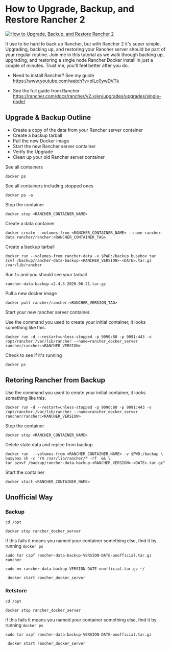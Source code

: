 # How to Upgrade, Backup, and Restore Rancher 2

[![How to Upgrade, Backup, and Restore Rancher 2](http://img.youtube.com/vi/YWqBxCIfxw4/0.jpg)](https://www.youtube.com/watch?v=YWqBxCIfxw4 "How to Upgrade, Backup, and Restore Rancher 2")


It use to be hard to back up Rancher, but with Rancher 2 it's super simple.  Upgrading, backing up, and restoring your Rancher server should be part of your regular routine.  Join me in this tutorial as we walk through backing up, upgrading, and restoring a single node Rancher Docker install in just a couple of minutes.  Trust me, you'll feel better after you do.


* Need to install Rancher?  See my guide https://www.youtube.com/watch?v=oILc0ywDVTk

* See the full guide from Rancher https://rancher.com/docs/rancher/v2.x/en/upgrades/upgrades/single-node/

## Upgrade & Backup Outline

* Create a copy of the data from your Rancher server container
* Create a backup tarball
* Pull the new Docker image
* Start the new Rancher server container
* Verify the Upgrade
* Clean up your old Rancher server container


See all containers

`docker ps`


See all containers including stopped ones

`docker ps -a`


Stop the container

```
docker stop <RANCHER_CONTAINER_NAME>
```

Create a data container

```
docker create --volumes-from <RANCHER_CONTAINER_NAME> --name rancher-data rancher/rancher:<RANCHER_CONTAINER_TAG>
```

Create a backup tarball

```
docker run --volumes-from rancher-data -v $PWD:/backup busybox tar zcvf /backup/rancher-data-backup-<RANCHER_VERSION>-<DATE>.tar.gz /var/lib/rancher
```

Run `ls` and you should see your tarball

```
rancher-data-backup-v2.4.3-2020-06-21.tar.gz
```


Pull a new docker image

```
docker pull rancher/rancher:<RANCHER_VERSION_TAG>
```

Start your new rancher server container.

Use the command you used to create your initial container, it looks something like this.

```
docker run -d --restart=unless-stopped -p 9090:80 -p 9091:443 -v /opt/rancher:/var/lib/rancher --name=rancher_docker_server rancher/rancher:<RANCHER_VERSION>
```

Check to see if it's running

```
docker ps
```

## Retoring Rancher from Backup

Use the command you used to create your initial container, it looks something like this.

```
docker run -d --restart=unless-stopped -p 9090:80 -p 9091:443 -v /opt/rancher:/var/lib/rancher --name=rancher_docker_server rancher/rancher:<RANCHER_VERSION>
```

Stop the container

```
docker stop <RANCHER_CONTAINER_NAME>
```

Delete state data and replce from backup

```
docker run  --volumes-from <RANCHER_CONTAINER_NAME> -v $PWD:/backup \
busybox sh -c "rm /var/lib/rancher/* -rf  && \
tar pzxvf /backup/rancher-data-backup-<RANCHER_VERSION>-<DATE>.tar.gz"
```

Start the container

```
docker start <RANCHER_CONTAINER_NAME>
```





## Unofficial Way


### Backup

```
cd /opt
```

```
docker stop rancher_docker_server
```

if this fails it means you named your container something else, find it by running `docker ps`

```
sudo tar czpf rancher-data-backup-VERSION-DATE-unofficial.tar.gz rancher
```

```
sudo mv rancher-data-backup-VERSION-DATE-unofficial.tar.gz ~/
```

```
 docker start rancher_docker_server
```

### Retstore


```
cd /opt
```

```
docker stop rancher_docker_server
```

if this fails it means you named your container something else, find it by running `docker ps`

```
sudo tar xzpf rancher-data-backup-VERSION-DATE-unofficial.tar.gz 
```

```
 docker start rancher_docker_server
```

